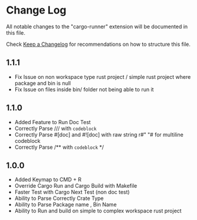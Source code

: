 # Change Log

All notable changes to the "cargo-runner" extension will be documented in this file.

Check [Keep a Changelog](http://keepachangelog.com/) for recommendations on how to structure this file.

## 1.1.1
- Fix Issue on non workspace type rust project / simple rust project where package and bin is null
- Fix Issue on files inside bin/ folder not being able to run it

## 1.1.0
- Added Feature to Run Doc Test
- Correctly Parse /// with ```codeblock ```
- Correctly Parse #[doc] and #![doc] with raw string r#" "# for multiline codeblock
- Correctly Parse /** with ``` codeblock ``` */

## 1.0.0
-  Added Keymap to CMD + R
-  Override Cargo Run and Cargo Build with Makefile
-  Faster Test with Cargo Next Test (non doc test)
-  Ability to Parse Correctly Crate Type
-  Ability to Parse Package name , Bin Name
-  Ability to Run and build on simple to complex workspace rust project